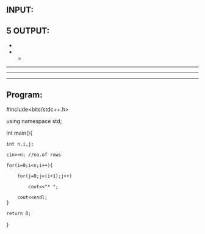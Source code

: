 INPUT:                              
-----
5
OUTPUT:
-----
*
* *
* * *
* * * *
* * * * *

Program:
------
#include<bits/stdc++.h>

using namespace std;

int main(){

    int n,i,j;
    
    cin>>n; //no.of rows
    
    for(i=0;i<n;i++){
    
        for(j=0;j<(i+1);j++)
        
            cout<<"* ";
            
        cout<<endl;
    }
    
    return 0;
    
}
